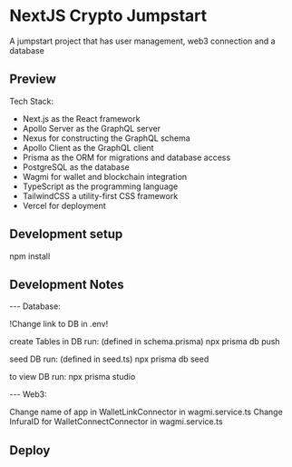 # NextJS Crypto Jumpstart

A jumpstart project that has user management, web3 connection and a database

## Preview

Tech Stack:

- Next.js as the React framework
- Apollo Server as the GraphQL server
- Nexus for constructing the GraphQL schema
- Apollo Client as the GraphQL client
- Prisma as the ORM for migrations and database access
- PostgreSQL as the database
- Wagmi for wallet and blockchain integration
- TypeScript as the programming language
- TailwindCSS a utility-first CSS framework
- Vercel for deployment

## Development setup

npm install

## Development Notes

--- Database:

!Change link to DB in .env!

create Tables in DB run: (defined in schema.prisma)
npx prisma db push

seed DB run: (defined in seed.ts)
npx prisma db seed

to view DB run:
npx prisma studio

--- Web3:

Change name of app in WalletLinkConnector in wagmi.service.ts
Change InfuraID for WalletConnectConnector in wagmi.service.ts

## Deploy
